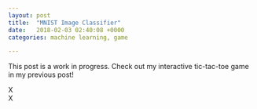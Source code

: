 ```yaml
---
layout: post
title:  "MNIST Image Classifier"
date:   2018-02-03 02:40:08 +0000
categories: machine learning, game

---
```


<html>
<body class = 'post2'>
    <p>This post is a work in progress. Check out my interactive tic-tac-toe game in my previous post!</p>
    <div class = 'post2 board'>
        <div class='cell' data-indx = "0" >X</div>
        <div class='cell' data-indx = "1" >X</div>
        <div class='cell' data-indx = "2" ></div>
        <div class='cell' data-indx = "3" ></div>
        <div class='cell' data-indx = "4" ></div>
        <div class='cell' data-indx = "5" ></div>
        <div class='cell' data-indx = "6" ></div>
        <div class='cell' data-indx = "7" ></div>
        <div class='cell' data-indx = "8" ></div>
        <div class='cell' data-indx = "9" ></div>
        <div class='cell' data-indx = "10" ></div>
        <div class='cell' data-indx = "11" ></div>
        <div class='cell' data-indx = "12" ></div>
        <div class='cell' data-indx = "13" ></div>
        <div class='cell' data-indx = "14" ></div>
        <div class='cell' data-indx = "15" ></div>
        <div class='cell' data-indx = "16" ></div>
        <div class='cell' data-indx = "17" ></div>
        <div class='cell' data-indx = "18" ></div>
        <div class='cell' data-indx = "19" ></div>
        <div class='cell' data-indx = "20" ></div>
        <div class='cell' data-indx = "21" ></div>
        <div class='cell' data-indx = "22" ></div>
        <div class='cell' data-indx = "23" ></div>
        <div class='cell' data-indx = "24" ></div>
        <div class='cell' data-indx = "25" ></div>
        <div class='cell' data-indx = "26" ></div>
        <div class='cell' data-indx = "27" ></div>
        <div class='cell' data-indx = "28" ></div>
        <div class='cell' data-indx = "29" ></div>
        <div class='cell' data-indx = "30" ></div>
        <div class='cell' data-indx = "31" ></div>
        <div class='cell' data-indx = "32" ></div>
        <div class='cell' data-indx = "33" ></div>
        <div class='cell' data-indx = "34" ></div>
        <div class='cell' data-indx = "35" ></div>
        <div class='cell' data-indx = "36" ></div>
        <div class='cell' data-indx = "37" ></div>
        <div class='cell' data-indx = "38" ></div>
        <div class='cell' data-indx = "39" ></div>
        <div class='cell' data-indx = "40" ></div>
        <div class='cell' data-indx = "41" ></div>
        <div class='cell' data-indx = "42" ></div>
        <div class='cell' data-indx = "43" ></div>
        <div class='cell' data-indx = "44" ></div>
        <div class='cell' data-indx = "45" ></div>
        <div class='cell' data-indx = "46" ></div>
        <div class='cell' data-indx = "47" ></div>
        <div class='cell' data-indx = "48" ></div>
        <div class='cell' data-indx = "49" ></div>
        <div class='cell' data-indx = "50" ></div>
        <div class='cell' data-indx = "51" ></div>
        <div class='cell' data-indx = "52" ></div>
        <div class='cell' data-indx = "53" ></div>
        <div class='cell' data-indx = "54" ></div>
        <div class='cell' data-indx = "55" ></div>
        <div class='cell' data-indx = "56" ></div>
        <div class='cell' data-indx = "57" ></div>
        <div class='cell' data-indx = "58" ></div>
        <div class='cell' data-indx = "59" ></div>
        <div class='cell' data-indx = "60" ></div>
        <div class='cell' data-indx = "61" ></div>
        <div class='cell' data-indx = "62" ></div>
        <div class='cell' data-indx = "63" ></div>
        <div class='cell' data-indx = "64" ></div>
        <div class='cell' data-indx = "65" ></div>
        <div class='cell' data-indx = "66" ></div>
        <div class='cell' data-indx = "67" ></div>
        <div class='cell' data-indx = "68" ></div>
        <div class='cell' data-indx = "69" ></div>
        <div class='cell' data-indx = "70" ></div>
        <div class='cell' data-indx = "71" ></div>
        <div class='cell' data-indx = "72" ></div>
        <div class='cell' data-indx = "73" ></div>
        <div class='cell' data-indx = "74" ></div>
        <div class='cell' data-indx = "75" ></div>
        <div class='cell' data-indx = "76" ></div>
        <div class='cell' data-indx = "77" ></div>
        <div class='cell' data-indx = "78" ></div>
        <div class='cell' data-indx = "79" ></div>
        <div class='cell' data-indx = "80" ></div>
        <div class='cell' data-indx = "81" ></div>
        <div class='cell' data-indx = "82" ></div>
        <div class='cell' data-indx = "83" ></div>
        <div class='cell' data-indx = "84" ></div>
        <div class='cell' data-indx = "85" ></div>
        <div class='cell' data-indx = "86" ></div>
        <div class='cell' data-indx = "87" ></div>
        <div class='cell' data-indx = "88" ></div>
        <div class='cell' data-indx = "89" ></div>
        <div class='cell' data-indx = "90" ></div>
        <div class='cell' data-indx = "91" ></div>
        <div class='cell' data-indx = "92" ></div>
        <div class='cell' data-indx = "93" ></div>
        <div class='cell' data-indx = "94" ></div>
        <div class='cell' data-indx = "95" ></div>
        <div class='cell' data-indx = "96" ></div>
        <div class='cell' data-indx = "97" ></div>
        <div class='cell' data-indx = "98" ></div>
        <div class='cell' data-indx = "99" ></div>
        <div class='cell' data-indx = "100" ></div>
        <div class='cell' data-indx = "102" ></div>
        <div class='cell' data-indx = "103" ></div>
        <div class='cell' data-indx = "104" ></div>
        <div class='cell' data-indx = "105" ></div>
        <div class='cell' data-indx = "106" ></div>
        <div class='cell' data-indx = "107" ></div>
        <div class='cell' data-indx = "108" ></div>
        <div class='cell' data-indx = "109" ></div>
        <div class='cell' data-indx = "110" ></div>
        <div class='cell' data-indx = "111" ></div>
        <div class='cell' data-indx = "112" ></div>
        <div class='cell' data-indx = "113" ></div>
        <div class='cell' data-indx = "114" ></div>
        <div class='cell' data-indx = "115" ></div>
        <div class='cell' data-indx = "116" ></div>
        <div class='cell' data-indx = "117" ></div>
        <div class='cell' data-indx = "118" ></div>
        <div class='cell' data-indx = "119" ></div>
        <div class='cell' data-indx = "120" ></div>
        <div class='cell' data-indx = "121" ></div>
        <div class='cell' data-indx = "122" ></div>
        <div class='cell' data-indx = "123" ></div>
        <div class='cell' data-indx = "124" ></div>
        <div class='cell' data-indx = "125" ></div>
        <div class='cell' data-indx = "126" ></div>
        <div class='cell' data-indx = "127" ></div>
        <div class='cell' data-indx = "128" ></div>
        <div class='cell' data-indx = "129" ></div>
        <div class='cell' data-indx = "130" ></div>
        <div class='cell' data-indx = "131" ></div>
        <div class='cell' data-indx = "132" ></div>
        <div class='cell' data-indx = "133" ></div>
        <div class='cell' data-indx = "134" ></div>
        <div class='cell' data-indx = "135" ></div>
        <div class='cell' data-indx = "136" ></div>
        <div class='cell' data-indx = "137" ></div>
        <div class='cell' data-indx = "138" ></div>
        <div class='cell' data-indx = "139" ></div>
        <div class='cell' data-indx = "140" ></div>
        <div class='cell' data-indx = "141" ></div>
        <div class='cell' data-indx = "142" ></div>
        <div class='cell' data-indx = "143" ></div>
        <div class='cell' data-indx = "144" ></div>
        <div class='cell' data-indx = "145" ></div>
        <div class='cell' data-indx = "146" ></div>
        <div class='cell' data-indx = "147" ></div>
        <div class='cell' data-indx = "148" ></div>
        <div class='cell' data-indx = "149" ></div>
        <div class='cell' data-indx = "150" ></div>
        <div class='cell' data-indx = "151" ></div>
        <div class='cell' data-indx = "152" ></div>
        <div class='cell' data-indx = "153" ></div>
        <div class='cell' data-indx = "154" ></div>
        <div class='cell' data-indx = "155" ></div>
        <div class='cell' data-indx = "156" ></div>
        <div class='cell' data-indx = "157" ></div>
        <div class='cell' data-indx = "158" ></div>
        <div class='cell' data-indx = "159" ></div>
        <div class='cell' data-indx = "160" ></div>
        <div class='cell' data-indx = "161" ></div>
        <div class='cell' data-indx = "162" ></div>
        <div class='cell' data-indx = "163" ></div>
        <div class='cell' data-indx = "164" ></div>
        <div class='cell' data-indx = "165" ></div>
        <div class='cell' data-indx = "166" ></div>
        <div class='cell' data-indx = "167" ></div>
        <div class='cell' data-indx = "168" ></div>
        <div class='cell' data-indx = "169" ></div>
        <div class='cell' data-indx = "170" ></div>
        <div class='cell' data-indx = "171" ></div>
        <div class='cell' data-indx = "172" ></div>
        <div class='cell' data-indx = "173" ></div>
        <div class='cell' data-indx = "174" ></div>
        <div class='cell' data-indx = "175" ></div>
        <div class='cell' data-indx = "176" ></div>
        <div class='cell' data-indx = "177" ></div>
        <div class='cell' data-indx = "178" ></div>
        <div class='cell' data-indx = "179" ></div>
        <div class='cell' data-indx = "180" ></div>
        <div class='cell' data-indx = "181" ></div>
        <div class='cell' data-indx = "182" ></div>
        <div class='cell' data-indx = "183" ></div>
        <div class='cell' data-indx = "184" ></div>
        <div class='cell' data-indx = "185" ></div>
        <div class='cell' data-indx = "186" ></div>
        <div class='cell' data-indx = "187" ></div>
        <div class='cell' data-indx = "188" ></div>
        <div class='cell' data-indx = "189" ></div>
        <div class='cell' data-indx = "190" ></div>
        <div class='cell' data-indx = "191" ></div>
        <div class='cell' data-indx = "192" ></div>
        <div class='cell' data-indx = "193" ></div>
        <div class='cell' data-indx = "194" ></div>
        <div class='cell' data-indx = "195" ></div>
        <div class='cell' data-indx = "196" ></div>
        <div class='cell' data-indx = "197" ></div>
        <div class='cell' data-indx = "198" ></div>
        <div class='cell' data-indx = "199" ></div>
        <div class='cell' data-indx = "200" ></div>
        <div class='cell' data-indx = "201" ></div>
        <div class='cell' data-indx = "202" ></div>
        <div class='cell' data-indx = "203" ></div>
        <div class='cell' data-indx = "204" ></div>
        <div class='cell' data-indx = "205" ></div>
        <div class='cell' data-indx = "206" ></div>
        <div class='cell' data-indx = "207" ></div>
        <div class='cell' data-indx = "208" ></div>
        <div class='cell' data-indx = "209" ></div>
        <div class='cell' data-indx = "210" ></div>
        <div class='cell' data-indx = "211" ></div>
        <div class='cell' data-indx = "212" ></div>
        <div class='cell' data-indx = "213" ></div>
        <div class='cell' data-indx = "214" ></div>
        <div class='cell' data-indx = "215" ></div>
        <div class='cell' data-indx = "216" ></div>
        <div class='cell' data-indx = "217" ></div>
        <div class='cell' data-indx = "218" ></div>
        <div class='cell' data-indx = "219" ></div>
        <div class='cell' data-indx = "220" ></div>
        <div class='cell' data-indx = "221" ></div>
        <div class='cell' data-indx = "222" ></div>
        <div class='cell' data-indx = "223" ></div>
        <div class='cell' data-indx = "224" ></div>
        <div class='cell' data-indx = "225" ></div>
        <div class='cell' data-indx = "226" ></div>
        <div class='cell' data-indx = "227" ></div>
        <div class='cell' data-indx = "228" ></div>
        <div class='cell' data-indx = "229" ></div>
        <div class='cell' data-indx = "230" ></div>
        <div class='cell' data-indx = "231" ></div>
        <div class='cell' data-indx = "232" ></div>
        <div class='cell' data-indx = "233" ></div>
        <div class='cell' data-indx = "234" ></div>
        <div class='cell' data-indx = "235" ></div>
        <div class='cell' data-indx = "236" ></div>
        <div class='cell' data-indx = "237" ></div>
        <div class='cell' data-indx = "238" ></div>
        <div class='cell' data-indx = "239" ></div>
        <div class='cell' data-indx = "240" ></div>
        <div class='cell' data-indx = "241" ></div>
        <div class='cell' data-indx = "242" ></div>
        <div class='cell' data-indx = "243" ></div>
        <div class='cell' data-indx = "244" ></div>
        <div class='cell' data-indx = "245" ></div>
        <div class='cell' data-indx = "246" ></div>
        <div class='cell' data-indx = "247" ></div>
        <div class='cell' data-indx = "248" ></div>
        <div class='cell' data-indx = "249" ></div>
        <div class='cell' data-indx = "250" ></div>
        <div class='cell' data-indx = "251" ></div>
        <div class='cell' data-indx = "252" ></div>
        <div class='cell' data-indx = "253" ></div>
        <div class='cell' data-indx = "254" ></div>
        <div class='cell' data-indx = "255" ></div>
        <div class='cell' data-indx = "256" ></div>
        <div class='cell' data-indx = "257" ></div>
        <div class='cell' data-indx = "258" ></div>
        <div class='cell' data-indx = "259" ></div>
        <div class='cell' data-indx = "260" ></div>
        <div class='cell' data-indx = "261" ></div>
        <div class='cell' data-indx = "262" ></div>
        <div class='cell' data-indx = "263" ></div>
        <div class='cell' data-indx = "264" ></div>
        <div class='cell' data-indx = "265" ></div>
        <div class='cell' data-indx = "266" ></div>
        <div class='cell' data-indx = "267" ></div>
        <div class='cell' data-indx = "268" ></div>
        <div class='cell' data-indx = "269" ></div>
        <div class='cell' data-indx = "270" ></div>
        <div class='cell' data-indx = "271" ></div>
        <div class='cell' data-indx = "272" ></div>
        <div class='cell' data-indx = "273" ></div>
        <div class='cell' data-indx = "274" ></div>
        <div class='cell' data-indx = "275" ></div>
        <div class='cell' data-indx = "276" ></div>
        <div class='cell' data-indx = "277" ></div>
        <div class='cell' data-indx = "278" ></div>
        <div class='cell' data-indx = "279" ></div>
        <div class='cell' data-indx = "280" ></div>
        <div class='cell' data-indx = "281" ></div>
        <div class='cell' data-indx = "282" ></div>
        <div class='cell' data-indx = "283" ></div>
        <div class='cell' data-indx = "284" ></div>
        <div class='cell' data-indx = "285" ></div>
        <div class='cell' data-indx = "286" ></div>
        <div class='cell' data-indx = "287" ></div>
        <div class='cell' data-indx = "288" ></div>
        <div class='cell' data-indx = "289" ></div>
        <div class='cell' data-indx = "290" ></div>
        <div class='cell' data-indx = "291" ></div>
        <div class='cell' data-indx = "292" ></div>
        <div class='cell' data-indx = "293" ></div>
        <div class='cell' data-indx = "294" ></div>
        <div class='cell' data-indx = "295" ></div>
        <div class='cell' data-indx = "296" ></div>
        <div class='cell' data-indx = "297" ></div>
        <div class='cell' data-indx = "298" ></div>
        <div class='cell' data-indx = "299" ></div>
        <div class='cell' data-indx = "300" ></div>
        <div class='cell' data-indx = "301" ></div>
        <div class='cell' data-indx = "302" ></div>
        <div class='cell' data-indx = "303" ></div>
        <div class='cell' data-indx = "304" ></div>
        <div class='cell' data-indx = "305" ></div>
        <div class='cell' data-indx = "306" ></div>
        <div class='cell' data-indx = "307" ></div>
        <div class='cell' data-indx = "308" ></div>
        <div class='cell' data-indx = "309" ></div>
        <div class='cell' data-indx = "310" ></div>
        <div class='cell' data-indx = "311" ></div>
        <div class='cell' data-indx = "312" ></div>
        <div class='cell' data-indx = "313" ></div>
        <div class='cell' data-indx = "314" ></div>
        <div class='cell' data-indx = "315" ></div>
        <div class='cell' data-indx = "316" ></div>
        <div class='cell' data-indx = "317" ></div>
        <div class='cell' data-indx = "318" ></div>
        <div class='cell' data-indx = "319" ></div>
        <div class='cell' data-indx = "320" ></div>
        <div class='cell' data-indx = "321" ></div>
        <div class='cell' data-indx = "322" ></div>
        <div class='cell' data-indx = "323" ></div>
        <div class='cell' data-indx = "324" ></div>
        <div class='cell' data-indx = "325" ></div>
        <div class='cell' data-indx = "326" ></div>
        <div class='cell' data-indx = "327" ></div>
        <div class='cell' data-indx = "328" ></div>
        <div class='cell' data-indx = "329" ></div>
        <div class='cell' data-indx = "330" ></div>
        <div class='cell' data-indx = "331" ></div>
        <div class='cell' data-indx = "332" ></div>
        <div class='cell' data-indx = "333" ></div>
        <div class='cell' data-indx = "334" ></div>
        <div class='cell' data-indx = "335" ></div>
        <div class='cell' data-indx = "336" ></div>
        <div class='cell' data-indx = "337" ></div>
        <div class='cell' data-indx = "338" ></div>
        <div class='cell' data-indx = "339" ></div>
        <div class='cell' data-indx = "340" ></div>
        <div class='cell' data-indx = "341" ></div>
        <div class='cell' data-indx = "342" ></div>
        <div class='cell' data-indx = "343" ></div>
        <div class='cell' data-indx = "344" ></div>
        <div class='cell' data-indx = "345" ></div>
        <div class='cell' data-indx = "346" ></div>
        <div class='cell' data-indx = "347" ></div>
        <div class='cell' data-indx = "348" ></div>
        <div class='cell' data-indx = "349" ></div>
        <div class='cell' data-indx = "350" ></div>
        <div class='cell' data-indx = "351" ></div>
        <div class='cell' data-indx = "352" ></div>
        <div class='cell' data-indx = "353" ></div>
        <div class='cell' data-indx = "354" ></div>
        <div class='cell' data-indx = "355" ></div>
        <div class='cell' data-indx = "356" ></div>
        <div class='cell' data-indx = "357" ></div>
        <div class='cell' data-indx = "358" ></div>
        <div class='cell' data-indx = "359" ></div>
        <div class='cell' data-indx = "360" ></div>
        <div class='cell' data-indx = "361" ></div>
        <div class='cell' data-indx = "362" ></div>
        <div class='cell' data-indx = "363" ></div>
        <div class='cell' data-indx = "364" ></div>
        <div class='cell' data-indx = "365" ></div>
        <div class='cell' data-indx = "366" ></div>
        <div class='cell' data-indx = "367" ></div>
        <div class='cell' data-indx = "368" ></div>
        <div class='cell' data-indx = "369" ></div>
        <div class='cell' data-indx = "370" ></div>
        <div class='cell' data-indx = "371" ></div>
        <div class='cell' data-indx = "372" ></div>
        <div class='cell' data-indx = "373" ></div>
        <div class='cell' data-indx = "374" ></div>
        <div class='cell' data-indx = "375" ></div>
        <div class='cell' data-indx = "376" ></div>
        <div class='cell' data-indx = "377" ></div>
        <div class='cell' data-indx = "378" ></div>
        <div class='cell' data-indx = "379" ></div>
        <div class='cell' data-indx = "380" ></div>
        <div class='cell' data-indx = "381" ></div>
        <div class='cell' data-indx = "382" ></div>
        <div class='cell' data-indx = "383" ></div>
        <div class='cell' data-indx = "384" ></div>
        <div class='cell' data-indx = "385" ></div>
        <div class='cell' data-indx = "386" ></div>
        <div class='cell' data-indx = "387" ></div>
        <div class='cell' data-indx = "388" ></div>
        <div class='cell' data-indx = "389" ></div>
        <div class='cell' data-indx = "390" ></div>
        <div class='cell' data-indx = "391" ></div>
        <div class='cell' data-indx = "392" ></div>
        <div class='cell' data-indx = "393" ></div>
        <div class='cell' data-indx = "394" ></div>
        <div class='cell' data-indx = "395" ></div>
        <div class='cell' data-indx = "396" ></div>
        <div class='cell' data-indx = "397" ></div>
        <div class='cell' data-indx = "398" ></div>
        <div class='cell' data-indx = "399" ></div>
        <div class='cell' data-indx = "400" ></div>
        <div class='cell' data-indx = "401" ></div>
        <div class='cell' data-indx = "402" ></div>
        <div class='cell' data-indx = "403" ></div>
        <div class='cell' data-indx = "404" ></div>
        <div class='cell' data-indx = "405" ></div>
        <div class='cell' data-indx = "406" ></div>
        <div class='cell' data-indx = "407" ></div>
        <div class='cell' data-indx = "408" ></div>
        <div class='cell' data-indx = "409" ></div>
        <div class='cell' data-indx = "410" ></div>
        <div class='cell' data-indx = "411" ></div>
        <div class='cell' data-indx = "412" ></div>
        <div class='cell' data-indx = "413" ></div>
        <div class='cell' data-indx = "414" ></div>
        <div class='cell' data-indx = "415" ></div>
        <div class='cell' data-indx = "416" ></div>
        <div class='cell' data-indx = "417" ></div>
        <div class='cell' data-indx = "418" ></div>
        <div class='cell' data-indx = "419" ></div>
        <div class='cell' data-indx = "420" ></div>
        <div class='cell' data-indx = "421" ></div>
        <div class='cell' data-indx = "422" ></div>
        <div class='cell' data-indx = "423" ></div>
        <div class='cell' data-indx = "424" ></div>
        <div class='cell' data-indx = "425" ></div>
        <div class='cell' data-indx = "426" ></div>
        <div class='cell' data-indx = "427" ></div>
        <div class='cell' data-indx = "428" ></div>
        <div class='cell' data-indx = "429" ></div>
        <div class='cell' data-indx = "430" ></div>
        <div class='cell' data-indx = "431" ></div>
        <div class='cell' data-indx = "432" ></div>
        <div class='cell' data-indx = "433" ></div>
        <div class='cell' data-indx = "434" ></div>
        <div class='cell' data-indx = "435" ></div>
        <div class='cell' data-indx = "436" ></div>
        <div class='cell' data-indx = "437" ></div>
        <div class='cell' data-indx = "438" ></div>
        <div class='cell' data-indx = "439" ></div>
        <div class='cell' data-indx = "440" ></div>
        <div class='cell' data-indx = "441" ></div>
        <div class='cell' data-indx = "442" ></div>
        <div class='cell' data-indx = "443" ></div>
        <div class='cell' data-indx = "444" ></div>
        <div class='cell' data-indx = "445" ></div>
        <div class='cell' data-indx = "446" ></div>
        <div class='cell' data-indx = "447" ></div>
        <div class='cell' data-indx = "448" ></div>
        <div class='cell' data-indx = "449" ></div>
        <div class='cell' data-indx = "450" ></div>
        <div class='cell' data-indx = "451" ></div>
        <div class='cell' data-indx = "452" ></div>
        <div class='cell' data-indx = "453" ></div>
        <div class='cell' data-indx = "454" ></div>
        <div class='cell' data-indx = "455" ></div>
        <div class='cell' data-indx = "456" ></div>
        <div class='cell' data-indx = "457" ></div>
        <div class='cell' data-indx = "458" ></div>
        <div class='cell' data-indx = "459" ></div>
        <div class='cell' data-indx = "460" ></div>
        <div class='cell' data-indx = "461" ></div>
        <div class='cell' data-indx = "462" ></div>
        <div class='cell' data-indx = "463" ></div>
        <div class='cell' data-indx = "464" ></div>
        <div class='cell' data-indx = "465" ></div>
        <div class='cell' data-indx = "466" ></div>
        <div class='cell' data-indx = "467" ></div>
        <div class='cell' data-indx = "468" ></div>
        <div class='cell' data-indx = "469" ></div>
        <div class='cell' data-indx = "470" ></div>
        <div class='cell' data-indx = "471" ></div>
        <div class='cell' data-indx = "472" ></div>
        <div class='cell' data-indx = "473" ></div>
        <div class='cell' data-indx = "474" ></div>
        <div class='cell' data-indx = "475" ></div>
        <div class='cell' data-indx = "476" ></div>
        <div class='cell' data-indx = "477" ></div>
        <div class='cell' data-indx = "478" ></div>
        <div class='cell' data-indx = "479" ></div>
        <div class='cell' data-indx = "480" ></div>
        <div class='cell' data-indx = "481" ></div>
        <div class='cell' data-indx = "482" ></div>
        <div class='cell' data-indx = "483" ></div>
        <div class='cell' data-indx = "484" ></div>
        <div class='cell' data-indx = "485" ></div>
        <div class='cell' data-indx = "486" ></div>
        <div class='cell' data-indx = "487" ></div>
        <div class='cell' data-indx = "488" ></div>
        <div class='cell' data-indx = "489" ></div>
        <div class='cell' data-indx = "490" ></div>
        <div class='cell' data-indx = "491" ></div>
        <div class='cell' data-indx = "492" ></div>
        <div class='cell' data-indx = "493" ></div>
        <div class='cell' data-indx = "494" ></div>
        <div class='cell' data-indx = "495" ></div>
        <div class='cell' data-indx = "496" ></div>
        <div class='cell' data-indx = "497" ></div>
        <div class='cell' data-indx = "498" ></div>
        <div class='cell' data-indx = "499" ></div>
        <div class='cell' data-indx = "500" ></div>
        <div class='cell' data-indx = "501" ></div>
        <div class='cell' data-indx = "502" ></div>
        <div class='cell' data-indx = "503" ></div>
        <div class='cell' data-indx = "504" ></div>
        <div class='cell' data-indx = "505" ></div>
        <div class='cell' data-indx = "506" ></div>
        <div class='cell' data-indx = "507" ></div>
        <div class='cell' data-indx = "508" ></div>
        <div class='cell' data-indx = "509" ></div>
        <div class='cell' data-indx = "510" ></div>
        <div class='cell' data-indx = "511" ></div>
        <div class='cell' data-indx = "512" ></div>
        <div class='cell' data-indx = "513" ></div>
        <div class='cell' data-indx = "514" ></div>
        <div class='cell' data-indx = "515" ></div>
        <div class='cell' data-indx = "516" ></div>
        <div class='cell' data-indx = "517" ></div>
        <div class='cell' data-indx = "518" ></div>
        <div class='cell' data-indx = "519" ></div>
        <div class='cell' data-indx = "520" ></div>
        <div class='cell' data-indx = "521" ></div>
        <div class='cell' data-indx = "522" ></div>
        <div class='cell' data-indx = "523" ></div>
        <div class='cell' data-indx = "524" ></div>
        <div class='cell' data-indx = "525" ></div>
        <div class='cell' data-indx = "526" ></div>
        <div class='cell' data-indx = "527" ></div>
        <div class='cell' data-indx = "528" ></div>
        <div class='cell' data-indx = "529" ></div>
        <div class='cell' data-indx = "530" ></div>
        <div class='cell' data-indx = "531" ></div>
        <div class='cell' data-indx = "532" ></div>
        <div class='cell' data-indx = "533" ></div>
        <div class='cell' data-indx = "534" ></div>
        <div class='cell' data-indx = "535" ></div>
        <div class='cell' data-indx = "536" ></div>
        <div class='cell' data-indx = "537" ></div>
        <div class='cell' data-indx = "538" ></div>
        <div class='cell' data-indx = "539" ></div>
        <div class='cell' data-indx = "540" ></div>
        <div class='cell' data-indx = "541" ></div>
        <div class='cell' data-indx = "542" ></div>
        <div class='cell' data-indx = "543" ></div>
        <div class='cell' data-indx = "544" ></div>
        <div class='cell' data-indx = "545" ></div>
        <div class='cell' data-indx = "546" ></div>
        <div class='cell' data-indx = "547" ></div>
        <div class='cell' data-indx = "548" ></div>
        <div class='cell' data-indx = "549" ></div>
        <div class='cell' data-indx = "550" ></div>
        <div class='cell' data-indx = "551" ></div>
        <div class='cell' data-indx = "552" ></div>
        <div class='cell' data-indx = "553" ></div>
        <div class='cell' data-indx = "554" ></div>
        <div class='cell' data-indx = "555" ></div>
        <div class='cell' data-indx = "556" ></div>
        <div class='cell' data-indx = "557" ></div>
        <div class='cell' data-indx = "558" ></div>
        <div class='cell' data-indx = "559" ></div>
        <div class='cell' data-indx = "560" ></div>
        <div class='cell' data-indx = "561" ></div>
        <div class='cell' data-indx = "562" ></div>
        <div class='cell' data-indx = "563" ></div>
        <div class='cell' data-indx = "564" ></div>
        <div class='cell' data-indx = "565" ></div>
        <div class='cell' data-indx = "566" ></div>
        <div class='cell' data-indx = "567" ></div>
        <div class='cell' data-indx = "568" ></div>
        <div class='cell' data-indx = "569" ></div>
        <div class='cell' data-indx = "570" ></div>
        <div class='cell' data-indx = "571" ></div>
        <div class='cell' data-indx = "572" ></div>
        <div class='cell' data-indx = "573" ></div>
        <div class='cell' data-indx = "574" ></div>
        <div class='cell' data-indx = "575" ></div>
        <div class='cell' data-indx = "576" ></div>
        <div class='cell' data-indx = "577" ></div>
        <div class='cell' data-indx = "578" ></div>
        <div class='cell' data-indx = "579" ></div>
        <div class='cell' data-indx = "580" ></div>
        <div class='cell' data-indx = "581" ></div>
        <div class='cell' data-indx = "582" ></div>
        <div class='cell' data-indx = "583" ></div>
        <div class='cell' data-indx = "584" ></div>
        <div class='cell' data-indx = "585" ></div>
        <div class='cell' data-indx = "586" ></div>
        <div class='cell' data-indx = "587" ></div>
        <div class='cell' data-indx = "588" ></div>
        <div class='cell' data-indx = "589" ></div>
        <div class='cell' data-indx = "590" ></div>
        <div class='cell' data-indx = "591" ></div>
        <div class='cell' data-indx = "592" ></div>
        <div class='cell' data-indx = "593" ></div>
        <div class='cell' data-indx = "594" ></div>
        <div class='cell' data-indx = "595" ></div>
        <div class='cell' data-indx = "596" ></div>
        <div class='cell' data-indx = "597" ></div>
        <div class='cell' data-indx = "598" ></div>
        <div class='cell' data-indx = "599" ></div>
        <div class='cell' data-indx = "600" ></div>
        <div class='cell' data-indx = "601" ></div>
        <div class='cell' data-indx = "602" ></div>
        <div class='cell' data-indx = "603" ></div>
        <div class='cell' data-indx = "604" ></div>
        <div class='cell' data-indx = "605" ></div>
        <div class='cell' data-indx = "606" ></div>
        <div class='cell' data-indx = "607" ></div>
        <div class='cell' data-indx = "608" ></div>
        <div class='cell' data-indx = "609" ></div>
        <div class='cell' data-indx = "610" ></div>
        <div class='cell' data-indx = "611" ></div>
        <div class='cell' data-indx = "612" ></div>
        <div class='cell' data-indx = "613" ></div>
        <div class='cell' data-indx = "614" ></div>
        <div class='cell' data-indx = "615" ></div>
        <div class='cell' data-indx = "616" ></div>
        <div class='cell' data-indx = "617" ></div>
        <div class='cell' data-indx = "618" ></div>
        <div class='cell' data-indx = "619" ></div>
        <div class='cell' data-indx = "620" ></div>
        <div class='cell' data-indx = "621" ></div>
        <div class='cell' data-indx = "622" ></div>
        <div class='cell' data-indx = "623" ></div>
        <div class='cell' data-indx = "624" ></div>
        <div class='cell' data-indx = "625" ></div>
        <div class='cell' data-indx = "626" ></div>
        <div class='cell' data-indx = "627" ></div>
        <div class='cell' data-indx = "628" ></div>
        <div class='cell' data-indx = "629" ></div>
        <div class='cell' data-indx = "630" ></div>
        <div class='cell' data-indx = "631" ></div>
        <div class='cell' data-indx = "632" ></div>
        <div class='cell' data-indx = "633" ></div>
        <div class='cell' data-indx = "634" ></div>
        <div class='cell' data-indx = "635" ></div>
        <div class='cell' data-indx = "636" ></div>
        <div class='cell' data-indx = "637" ></div>
        <div class='cell' data-indx = "638" ></div>
        <div class='cell' data-indx = "639" ></div>
        <div class='cell' data-indx = "640" ></div>
        <div class='cell' data-indx = "641" ></div>
        <div class='cell' data-indx = "642" ></div>
        <div class='cell' data-indx = "643" ></div>
        <div class='cell' data-indx = "644" ></div>
        <div class='cell' data-indx = "645" ></div>
        <div class='cell' data-indx = "646" ></div>
        <div class='cell' data-indx = "647" ></div>
        <div class='cell' data-indx = "648" ></div>
        <div class='cell' data-indx = "649" ></div>
        <div class='cell' data-indx = "650" ></div>
        <div class='cell' data-indx = "651" ></div>
        <div class='cell' data-indx = "652" ></div>
        <div class='cell' data-indx = "653" ></div>
        <div class='cell' data-indx = "654" ></div>
        <div class='cell' data-indx = "655" ></div>
        <div class='cell' data-indx = "656" ></div>
        <div class='cell' data-indx = "657" ></div>
        <div class='cell' data-indx = "658" ></div>
        <div class='cell' data-indx = "659" ></div>
        <div class='cell' data-indx = "660" ></div>
        <div class='cell' data-indx = "661" ></div>
        <div class='cell' data-indx = "662" ></div>
        <div class='cell' data-indx = "663" ></div>
        <div class='cell' data-indx = "664" ></div>
        <div class='cell' data-indx = "665" ></div>
        <div class='cell' data-indx = "666" ></div>
        <div class='cell' data-indx = "667" ></div>
        <div class='cell' data-indx = "668" ></div>
        <div class='cell' data-indx = "669" ></div>
        <div class='cell' data-indx = "670" ></div>
        <div class='cell' data-indx = "671" ></div>
        <div class='cell' data-indx = "672" ></div>
        <div class='cell' data-indx = "673" ></div>
        <div class='cell' data-indx = "674" ></div>
        <div class='cell' data-indx = "675" ></div>
        <div class='cell' data-indx = "676" ></div>
        <div class='cell' data-indx = "677" ></div>
        <div class='cell' data-indx = "678" ></div>
        <div class='cell' data-indx = "679" ></div>
        <div class='cell' data-indx = "680" ></div>
        <div class='cell' data-indx = "681" ></div>
        <div class='cell' data-indx = "682" ></div>
        <div class='cell' data-indx = "683" ></div>
        <div class='cell' data-indx = "684" ></div>
        <div class='cell' data-indx = "685" ></div>
        <div class='cell' data-indx = "686" ></div>
        <div class='cell' data-indx = "687" ></div>
        <div class='cell' data-indx = "688" ></div>
        <div class='cell' data-indx = "689" ></div>
        <div class='cell' data-indx = "690" ></div>
        <div class='cell' data-indx = "691" ></div>
        <div class='cell' data-indx = "692" ></div>
        <div class='cell' data-indx = "693" ></div>
        <div class='cell' data-indx = "694" ></div>
        <div class='cell' data-indx = "695" ></div>
        <div class='cell' data-indx = "696" ></div>
        <div class='cell' data-indx = "697" ></div>
        <div class='cell' data-indx = "698" ></div>
        <div class='cell' data-indx = "699" ></div>
        <div class='cell' data-indx = "700" ></div>
        <div class='cell' data-indx = "701" ></div>
        <div class='cell' data-indx = "702" ></div>
        <div class='cell' data-indx = "703" ></div>
        <div class='cell' data-indx = "704" ></div>
        <div class='cell' data-indx = "705" ></div>
        <div class='cell' data-indx = "706" ></div>
        <div class='cell' data-indx = "707" ></div>
        <div class='cell' data-indx = "708" ></div>
        <div class='cell' data-indx = "709" ></div>
        <div class='cell' data-indx = "710" ></div>
        <div class='cell' data-indx = "711" ></div>
        <div class='cell' data-indx = "712" ></div>
        <div class='cell' data-indx = "713" ></div>
        <div class='cell' data-indx = "714" ></div>
        <div class='cell' data-indx = "715" ></div>
        <div class='cell' data-indx = "716" ></div>
        <div class='cell' data-indx = "717" ></div>
        <div class='cell' data-indx = "718" ></div>
        <div class='cell' data-indx = "719" ></div>
        <div class='cell' data-indx = "720" ></div>
        <div class='cell' data-indx = "721" ></div>
        <div class='cell' data-indx = "722" ></div>
        <div class='cell' data-indx = "723" ></div>
        <div class='cell' data-indx = "724" ></div>
        <div class='cell' data-indx = "725" ></div>
        <div class='cell' data-indx = "726" ></div>
        <div class='cell' data-indx = "727" ></div>
        <div class='cell' data-indx = "728" ></div>
        <div class='cell' data-indx = "729" ></div>
        <div class='cell' data-indx = "730" ></div>
        <div class='cell' data-indx = "731" ></div>
        <div class='cell' data-indx = "732" ></div>
        <div class='cell' data-indx = "733" ></div>
        <div class='cell' data-indx = "734" ></div>
        <div class='cell' data-indx = "735" ></div>
        <div class='cell' data-indx = "736" ></div>
        <div class='cell' data-indx = "737" ></div>
        <div class='cell' data-indx = "738" ></div>
        <div class='cell' data-indx = "739" ></div>
        <div class='cell' data-indx = "740" ></div>
        <div class='cell' data-indx = "741" ></div>
        <div class='cell' data-indx = "742" ></div>
        <div class='cell' data-indx = "743" ></div>
        <div class='cell' data-indx = "744" ></div>
        <div class='cell' data-indx = "745" ></div>
        <div class='cell' data-indx = "746" ></div>
        <div class='cell' data-indx = "747" ></div>
        <div class='cell' data-indx = "748" ></div>
        <div class='cell' data-indx = "749" ></div>
        <div class='cell' data-indx = "750" ></div>
        <div class='cell' data-indx = "751" ></div>
        <div class='cell' data-indx = "752" ></div>
        <div class='cell' data-indx = "753" ></div>
        <div class='cell' data-indx = "754" ></div>
        <div class='cell' data-indx = "755" ></div>
        <div class='cell' data-indx = "756" ></div>
        <div class='cell' data-indx = "757" ></div>
        <div class='cell' data-indx = "758" ></div>
        <div class='cell' data-indx = "759" ></div>
        <div class='cell' data-indx = "760" ></div>
        <div class='cell' data-indx = "761" ></div>
        <div class='cell' data-indx = "762" ></div>
        <div class='cell' data-indx = "763" ></div>
        <div class='cell' data-indx = "764" ></div>
        <div class='cell' data-indx = "765" ></div>
        <div class='cell' data-indx = "766" ></div>
        <div class='cell' data-indx = "767" ></div>
        <div class='cell' data-indx = "768" ></div>
        <div class='cell' data-indx = "769" ></div>
        <div class='cell' data-indx = "770" ></div>
        <div class='cell' data-indx = "771" ></div>
        <div class='cell' data-indx = "772" ></div>
        <div class='cell' data-indx = "773" ></div>
        <div class='cell' data-indx = "774" ></div>
        <div class='cell' data-indx = "775" ></div>
        <div class='cell' data-indx = "776" ></div>
        <div class='cell' data-indx = "777" ></div>
        <div class='cell' data-indx = "778" ></div>
        <div class='cell' data-indx = "779" ></div>
        <div class='cell' data-indx = "780" ></div>
        <div class='cell' data-indx = "781" ></div>
        <div class='cell' data-indx = "782" ></div>
        <div class='cell' data-indx = "783" ></div>
        <div class='cell' data-indx = "784" ></div>
    </div>
</body>
</html>
